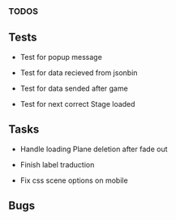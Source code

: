 ### TODOS

## Tests

- Test for popup message

- Test for data recieved from jsonbin

- Test for data sended after game

- Test for next correct Stage loaded

## Tasks

- Handle loading Plane deletion after fade out

- Finish label traduction

- Fix css scene options on mobile

## Bugs